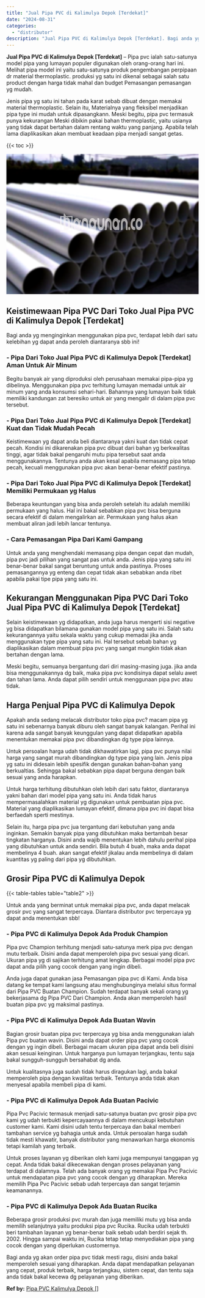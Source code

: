 ```yaml
---
title: "Jual Pipa PVC di Kalimulya Depok [Terdekat]"
date: "2024-08-31"
categories: 
  - "distributor"
description: "Jual Pipa PVC di Kalimulya Depok [Terdekat]. Bagi anda yg akan order pipa pvc tidak mesti ragu, disini anda bakal memperoleh sesuai yang diharapkan. Anda dap..."
---
```


**Jual Pipa PVC di Kalimulya Depok \[Terdekat\]** – Pipa pvc ialah satu-satunya model pipa yang lumayan populer digunakan oleh orang-orang hari ini. Melihat pipa model ini yaitu satu-satunya produk pengembangan perpipaan dr material thermoplastic. produksi yg satu ini dikenal sebagai salah satu product dengan harga tidak mahal dan budget Pemasangan pemasangan yg mudah.

Jenis pipa yg satu ini tahan pada karat sebab dibuat dengan memakai material thermoplastic. Selain itu, Materialnya yang fleksibel menjadikan pipa type ini mudah untuk dipasangkann. Meski begitu, pipa pvc termasuk punya kekurangan Meski dibikin pakai bahan thermoplastic, yaitu usianya yang tidak dapat bertahan dalam rentang waktu yang panjang. Apabila telah lama diaplikasikan akan membuat keadaan pipa menjadi sangat getas.

{{< toc >}}

![Jual Pipa PVC di Kalimulya Depok [Terdekat]](/images/jaul-pipa-pvc-06.png)

## Keistimewaan Pipa PVC Dari Toko Jual Pipa PVC di Kalimulya Depok \[Terdekat\]

Bagi anda yg menginginkan menggunakan pipa pvc, terdapat lebih dari satu kelebihan yg dapat anda peroleh diantaranya sbb ini!

### \- Pipa Dari Toko Jual Pipa PVC di Kalimulya Depok \[Terdekat\] Aman Untuk Air Minum

Begitu banyak air yang diproduksi oleh perusahaan memakai pipa-pipa yg dibelinya. Menggunakan pipa pvc terhitung lumayan memadai untuk air minum yang anda konsumsi sehari-hari. Bahannya yang lumayan baik tidak memiliki kandungan zat beresiko untuk air yang mengalir di dalam pipa pvc tersebut.

### \- Pipa Dari Toko Jual Pipa PVC di Kalimulya Depok \[Terdekat\] Kuat dan Tidak Mudah Pecah

Keistimewaan yg dapat anda beli diantaranya yakni kuat dan tidak cepat pecah. Kondisi ini dikarenakan pipa pvc dibuat dari bahan yg berkwalitas tinggi, agar tidak bakal pengaruhi mutu pipa tersebut saat anda menggunakannya. Tentunya anda akan kesal apabila memasang pipa tetap pecah, kecuali menggunakan pipa pvc akan benar-benar efektif pastinya.

### \- Pipa Dari Toko Jual Pipa PVC di Kalimulya Depok \[Terdekat\] Memiliki Permukaan yg Halus

Beberapa keuntungan yang bisa anda peroleh setelah itu adalah memiliki permukaan yang halus. Hal ini bakal sebabkan pipa pvc bisa berguna secara efektif di dalam mengalirkan air. Permukaan yang halus akan membuat aliran jadi lebih lancar tentunya.

### \- Cara Pemasangan Pipa Dari Kami Gampang

Untuk anda yang menghendaki memasang pipa dengan cepat dan mudah, pipa pvc jadi pilihan yang sangat pas untuk anda. Jenis pipa yang satu ini benar-benar bakal sangat beruntung untuk anda pastinya. Proses pemasangannya yg enteng dan cepat tidak akan sebabkan anda ribet apabila pakai tipe pipa yang satu ini.

## Kekurangan Menggunakan Pipa PVC Dari Toko Jual Pipa PVC di Kalimulya Depok \[Terdekat\]

Selain keistimewaan yg didapatkan, anda juga harus mengerti sisi negative yg bisa didapatkan bilamana gunakan model pipa yang satu ini. Salah satu kekurangannya yaitu sekala waktu yang cukup memadai jika anda menggunakan type pipa yang satu ini. Hal tersebut sebab bahan yg diaplikasikan dalam membuat pipa pvc yang sangat mungkin tidak akan bertahan dengan lama.

Meski begitu, semuanya bergantung dari diri masing-masing juga. jika anda bisa menggunakannya dg baik, maka pipa pvc kondisinya dapat selalu awet dan tahan lama. Anda dapat pilih sendiri untuk menggunaan pipa pvc atau tidak.

## Harga Penjual Pipa PVC di Kalimulya Depok

Apakah anda sedang melacak distributor toko pipa pvc? macam pipa yg satu ini sebenarnya banyak diburu oleh sangat banyak kalangan. Perihal ini karena ada sangat banyak keunggulan yang dapat didapatkan apabila menentukan memakai pipa pvc dibandingkan dg type pipa lainnya.

Untuk persoalan harga udah tidak dikhawatirkan lagi, pipa pvc punya nilai harga yang sangat murah dibandingkan dg type pipa yang lain. Jenis pipa yg satu ini didesain lebih spesifik dengan gunakan bahan-bahan yang berkualtias. Sehingga bakal sebabkan pipa dapat berguna dengan baik sesuai yang anda harapkan.

Untuk harga terhitung dibutuhkan oleh lebih dari satu faktor, diantaranya yakni bahan dari model pipa yang satu ini. Anda tidak harus mempermasalahkan material yg digunakan untuk pembuatan pipa pvc. Material yang diaplikasikan lumayan efektif, dimana pipa pvc ini dapat bisa berfaedah sperti mestinya.

Selain itu, harga pipa pvc jua tergantung dari kebutuhan yang anda inginkan. Semakin banyak pipa yang dibutuhkan maka bertambah besar tingkatan harganya. Disini anda wajib menentukan lebih dahulu perihal pipa yang dibutuhkan untuk anda sendiri. Bila butuh 4 buah, maka anda dapat membelinya 4 buah. akan sangat efektif jikalau anda membelinya di dalam kuantitas yg paling dari pipa yg dibutuhkan.

## Grosir Pipa PVC di Kalimulya Depok

{{< table-tables table="table2" >}}

Untuk anda yang berminat untuk memakai pipa pvc, anda dapat melacak grosir pvc yang sangat terpercaya. Diantara distributor pvc terpercaya yg dapat anda menentukan sbb!

### \- Pipa PVC di Kalimulya Depok Ada Produk Champion

Pipa pvc Champion terhitung menjadi satu-satunya merk pipa pvc dengan mutu terbaik. Disini anda dapat memperoleh pipa pvc sesuai yang dicari. Ukuran pipa yg di sajikan terhitung amat lengkap. Berbagai model pipa pvc dapat anda pilih yang cocok dengan yang ingin dibeli.

Anda juga dapat gunakan jasa Pemasangan pipa pvc di Kami. Anda bisa datang ke tempat kami langsung atau menghubunginya melalui situs formal dari Pipa PVC Buatan Champion. Sudah terdapat banyak sekali orang yg bekerjasama dg Pipa PVC Dari Champion. Anda akan memperoleh hasil buatan pipa pvc yg maksimal pastinya.

### \- Pipa PVC di Kalimulya Depok Ada Buatan Wavin

Bagian grosir buatan pipa pvc terpercaya yg bisa anda menggunakan ialah Pipa pvc buatan wavin. Disini anda dapat order pipa pvc yang cocok dengan yg ingin dibeli. Berbagai macam ukuran pipa dapat anda beli disini akan sesuai keinginan. Untuk harganya pun lumayan terjangkau, tentu saja bakal sungguh-sungguh bersahabat dg anda.

Untuk kualitasnya juga sudah tidak harus diragukan lagi, anda bakal memperoleh pipa dengan kwalitas terbaik. Tentunya anda tidak akan menyesal apabila membeli pipa di kami.

### \- Pipa PVC di Kalimulya Depok Ada Buatan Pacivic

Pipa Pvc Pacivic termasuk menjadi satu-satunya buatan pvc grosir pipa pvc kami yg udah terbukti kepercayaannya di dalam mencukupi kebutuhan customer kami. Kami disini udah tentu terpercaya dan bakal memberi tambahan service yg bahagia untuk anda. Untuk persoalan harga sudah tidak mesti khawatir, banyak distributor yang menawarkan harga ekonomis tetapi kamilah yang terbaik.

Untuk proses layanan yg diberikan oleh kami juga mempunyai tanggapan yg cepat. Anda tidak bakal dikecewakan dengan proses pelayanan yang terdapat di dalamnya. Telah ada banyak orang yg memakai Pipa Pvc Pacivic untuk mendapatan pipa pvc yang cocok dengan yg diharapkan. Mereka memilih Pipa Pvc Pacivic sebab udah terpercaya dan sangat terjamin keamanannya.

### \- Pipa PVC di Kalimulya Depok Ada Buatan Rucika

Beberapa grosir produksi pvc murah dan juga memiliki mutu yg bisa anda memilih selanjutnya yaitu produksi pipa pvc Rucika. Rucika udah terbukti beri tambahan layanan yg benar-benar baik sebab udah berdiri sejak th. 2002. Hingga sampai waktu ini, Rucika tetap tetap menyediakan pipa yang cocok dengan yang diperlukan customernya.

Bagi anda yg akan order pipa pvc tidak mesti ragu, disini anda bakal memperoleh sesuai yang diharapkan. Anda dapat mendapatkan pelayanan yang cepat, produk terbaik, harga terjangkau, sistem cepat, dan tentu saja anda tidak bakal kecewa dg pelayanan yang diberikan.

**Ref by:** [Pipa PVC Kalimulya Depok []](https://id.wikipedia.org/wiki/Pipa)
